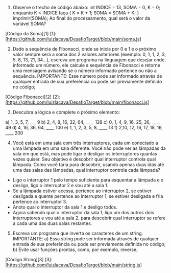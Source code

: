 1)	Observe o trecho de código abaixo: 
int INDICE = 13, SOMA = 0, K = 0; 
enquanto K < INDICE faça 
{
 K = K + 1; 
SOMA = SOMA + K;
 }
 imprimir(SOMA); 
Ao final do processamento, qual será o valor da variável SOMA? 

[Código da Soma][1]
[1]: [https://github.com/luizlacava/DesafioTarget/blob/main/soma.js]


2) Dado a sequência de Fibonacci, onde se inicia por 0 e 1 e o próximo valor sempre será a soma dos 2 valores anteriores (exemplo: 0, 1, 1, 2, 3, 5, 8, 13, 21, 34...), escreva um programa na linguagem que desejar onde, informado um número, ele calcule a sequência de Fibonacci e retorne uma mensagem avisando se o número informado pertence ou não a sequência. 
IMPORTANTE: Esse número pode ser informado através de qualquer entrada de sua preferência ou pode ser previamente definido no código;

[Código Fibonacci][2]
[2]: [https://github.com/luizlacava/DesafioTarget/blob/main/fibonacci.js]


3) Descubra a lógica e complete o próximo elemento: 

a) 1, 3, 5, 7, ___ 9
b) 2, 4, 8, 16, 32, 64, ____ 128
c) 0, 1, 4, 9, 16, 25, 36, ____ 49
d) 4, 16, 36, 64, ____ 100
e) 1, 1, 2, 3, 5, 8, ____ 13
f) 2,10, 12, 16, 17, 18, 19, ____ 200


4) Você está em uma sala com três interruptores, cada um conectado a uma lâmpada em uma sala diferente. Você não pode ver as lâmpadas da sala em que está, mas pode ligar e desligar os interruptores quantas vezes quiser. Seu objetivo é descobrir qual interruptor controla qual lâmpada. Como você faria para descobrir, usando apenas duas idas até uma das salas das lâmpadas, qual interruptor controla cada lâmpada?

- Ligo o interruptor 1 pelo tempo suficiente para esquentar a lâmpada e o desligo, ligo o interruptor 2 e vou até a sala 1.
- Se a lâmpada estiver acessa, pertence ao interruptor 2, se estiver desligada e quente pertence ao interruptor 1, se estiver desligada e fria pertence ao interruptor 3.
- Anoto qual o interruptor da sala 1 e desligo todos.
- Agora sabendo qual o interruptor da sala 1, ligo um dos outros dois interruptores e vou até a sala 2, para descobrir qual interruptor se refere a cada uma das duas salas restantes.


5) Escreva um programa que inverta os caracteres de um string. IMPORTANTE: 
a) Essa string pode ser informada através de qualquer entrada de sua preferência ou pode ser previamente definida no código; 
b) Evite usar funções prontas, como, por exemplo, reverse;

[Código String][3]
[3]: [https://github.com/luizlacava/DesafioTarget/blob/main/string.js]
